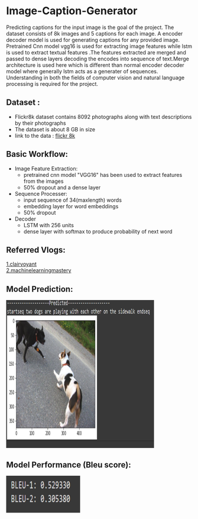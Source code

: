# Image-Caption-Generator
Predicting  captions for the input image is the goal of the project. The dataset consists of 8k images and 5 captions for each image. A encoder decoder model is used for generating captions for any provided image. Pretrained Cnn model vgg16 is used for extracting image features while lstm is used to extract textual features .The features extracted are merged and passed to dense layers decoding the encodes into sequence of text.Merge architecture is used here which is different than normal encoder decoder model where generally lstm acts as a generater of sequences. Understanding in both the fields of computer vision and natural language processing is required for the project.
## Dataset :<br>
* Flickr8k dataset contains 8092 photographs along with text descriptions by their photographs
* The dataset is about 8 GB in size
* link to the data : [flickr 8k](https://www.kaggle.com/datasets/adityajn105/flickr8k)

## Basic Workflow:
* Image Feature Extraction: <br>
    *  pretrained cnn model "VGG16" has been used to extract features from the images
    *  50% dropout and a dense layer
* Sequence Processer:
    * input sequence of 34(maxlength) words
    * embedding layer for word embeddings
    * 50% dropout
* Decoder
    * LSTM with 256 units
    * dense layer with softmax to produce probability of next word

## Referred Vlogs: <br>
[1.clairvoyant](https://www.clairvoyant.ai/blog/image-caption-generator)<br>
[2.machinelearningmastery](https://machinelearningmastery.com/develop-a-deep-learning-caption-generation-model-in-python/)<br>

## Model Prediction: <br>

<img src="https://github.com/gourav19102/Image-Caption-Generator/blob/main/images/caption.PNG" width="400" height="400">

## Model Performance (Bleu score): <br>
<img src="https://github.com/gourav19102/Image-Caption-Generator/blob/main/images/bleu.PNG" width="200" height="100">
